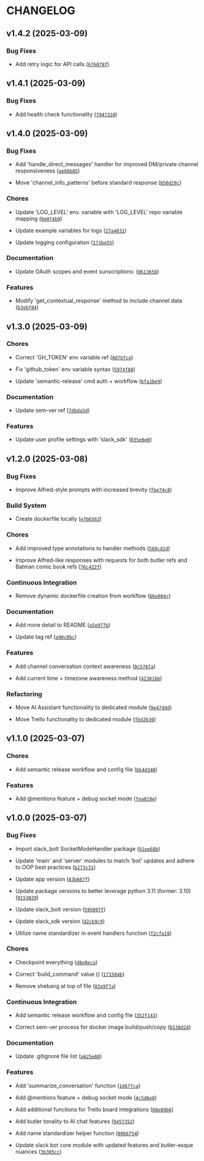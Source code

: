 # CHANGELOG


## v1.4.2 (2025-03-09)

### Bug Fixes

- Add retry logic for API calls
  ([`676078f`](https://github.com/tflagship/pennyworth-slack-bot/commit/676078ff7b7d276ef31128156786089f9c0f6d8f))


## v1.4.1 (2025-03-09)

### Bug Fixes

- Add health check functionality
  ([`7947320`](https://github.com/tflagship/pennyworth-slack-bot/commit/7947320c5d6c36a62c3c12a719ce3b3e48a7fb4a))


## v1.4.0 (2025-03-09)

### Bug Fixes

- Add 'handle_direct_messages' handler for improved DM/private channel responsiveness
  ([`ae86b85`](https://github.com/tflagship/pennyworth-slack-bot/commit/ae86b85b9b61de566935f188c1a344b7aab76039))

- Move 'channel_info_patterns' before standard response
  ([`850d29c`](https://github.com/tflagship/pennyworth-slack-bot/commit/850d29cf26ae68e41509364b7b569be1cf78ea2c))

### Chores

- Update 'LOG_LEVEL' env. variable with 'LOG_LEVEL' repo variable mapping
  ([`0e0f4b9`](https://github.com/tflagship/pennyworth-slack-bot/commit/0e0f4b9e28e1dc5d849b8ad2c0d1804b4d8a2a2c))

- Update example variables for logs
  ([`27a4031`](https://github.com/tflagship/pennyworth-slack-bot/commit/27a4031f25853659edb73a2b6d62c98cc9e27c1b))

- Update logging configuration
  ([`171be55`](https://github.com/tflagship/pennyworth-slack-bot/commit/171be55c5318c6d5508483101e516ae8b7ee31d5))

### Documentation

- Update OAuth scopes and event sunscriptions:
  ([`061365b`](https://github.com/tflagship/pennyworth-slack-bot/commit/061365bf2b58f0f15b0ac452f6b7f697af7badd3))

### Features

- Modify 'get_contextual_response' method to include channel data
  ([`b3ebf84`](https://github.com/tflagship/pennyworth-slack-bot/commit/b3ebf84500bb5b39eca03a8db1378e0031c35fdf))


## v1.3.0 (2025-03-09)

### Chores

- Correct 'GH_TOKEN' env variable ref
  ([`8d7bfce`](https://github.com/tflagship/pennyworth-slack-bot/commit/8d7bfce6642dc7932ee1fc8b22a504dca4d8ea57))

- Fix 'github_token' env variable syntax
  ([`5974f88`](https://github.com/tflagship/pennyworth-slack-bot/commit/5974f88c10682caf85f42a6475ccaebf325aa7f8))

- Update 'semantic-release' cmd auth + workflow
  ([`bfa1be9`](https://github.com/tflagship/pennyworth-slack-bot/commit/bfa1be993cb01a488660ef7757a5e42c28b06cfa))

### Documentation

- Update sem-ver ref
  ([`7dbda5d`](https://github.com/tflagship/pennyworth-slack-bot/commit/7dbda5d1bc9f9199c4f8a96a10b2c8ba7a9a60be))

### Features

- Update user profile settings with 'slack_sdk'
  ([`035e6e0`](https://github.com/tflagship/pennyworth-slack-bot/commit/035e6e0f0eba3b0c4569e1c1ddfdfe0dcf256cd8))


## v1.2.0 (2025-03-08)

### Bug Fixes

- Improve Alfred-style prompts with increased brevity
  ([`fbe74c8`](https://github.com/tflagship/pennyworth-slack-bot/commit/fbe74c8523c71070be4f1ef3d098c112f9f20de1))

### Build System

- Create dockerfile locally
  ([`e7b6563`](https://github.com/tflagship/pennyworth-slack-bot/commit/e7b656351be75a1a19b774a19176a19fa6010c99))

### Chores

- Add improved type annotations to handler methods
  ([`560cd2d`](https://github.com/tflagship/pennyworth-slack-bot/commit/560cd2dbc26286e3e750af955bb47c7e5738eb15))

- Improve Alfred-like responses with requests for both butler refs and Batman comic book refs
  ([`76c422f`](https://github.com/tflagship/pennyworth-slack-bot/commit/76c422f117c2285dcae80196ea5ec654f516fc78))

### Continuous Integration

- Remove dynamic dockerfile creation from workflow
  ([`66e804c`](https://github.com/tflagship/pennyworth-slack-bot/commit/66e804cab629d2b56db05cfbee4aa22fb5659d4a))

### Documentation

- Add more detail to README
  ([`a5e977b`](https://github.com/tflagship/pennyworth-slack-bot/commit/a5e977be7c282a400126c2b2e6e487a104cf7d27))

- Update tag ref
  ([`a90c8bc`](https://github.com/tflagship/pennyworth-slack-bot/commit/a90c8bc5d867147bb6377bfd55d3da2364da8f7f))

### Features

- Add channel conversation context awareness
  ([`0c576fa`](https://github.com/tflagship/pennyworth-slack-bot/commit/0c576fad1bae7edaea7d070951c96010e53c307e))

- Add current time + timezone awareness method
  ([`42381bb`](https://github.com/tflagship/pennyworth-slack-bot/commit/42381bb69da1c6810edf978f05b28b7c368ac932))

### Refactoring

- Move AI Assistant functionality to dedicated module
  ([`9e47ddd`](https://github.com/tflagship/pennyworth-slack-bot/commit/9e47ddd55c0e6ee49005059d2396f5c6eba5e3de))

- Move Trello functionality to dedicated module
  ([`fbd2b30`](https://github.com/tflagship/pennyworth-slack-bot/commit/fbd2b304c21cd4059afe013507191f1f70e0e26c))


## v1.1.0 (2025-03-07)

### Chores

- Add semantic release workflow and config file
  ([`6b4d340`](https://github.com/tflagship/pennyworth-slack-bot/commit/6b4d340e652859339f3aae873c61fafe07f48cac))

### Features

- Add @mentions feature + debug socket mode
  ([`fea019e`](https://github.com/tflagship/pennyworth-slack-bot/commit/fea019eabf68f76c4883cbe3ae74423b68907738))


## v1.0.0 (2025-03-07)

### Bug Fixes

- Import slack_bolt SocketModeHandler package
  ([`91ee68b`](https://github.com/tflagship/pennyworth-slack-bot/commit/91ee68b00fe3d7772fbac23897617d4d22d9b6c6))

- Update 'main' and 'server' modules to match 'bot' updates and adhere to OOP best practices
  ([`b273c31`](https://github.com/tflagship/pennyworth-slack-bot/commit/b273c310272ca5b99867c9c4b50ed519945d3bf2))

- Update app version
  ([`83b687f`](https://github.com/tflagship/pennyworth-slack-bot/commit/83b687f53d3761936e8baa5dc746335ea002ec87))

- Update package versions to better leverage python 3.11 (former: 3.10)
  ([`9153829`](https://github.com/tflagship/pennyworth-slack-bot/commit/91538298d49662e1d76c2e625bf79d050d910c22))

- Update slack_bolt version
  ([`595097f`](https://github.com/tflagship/pennyworth-slack-bot/commit/595097f5a049bf56cc3557dbec6b141f1cacca25))

- Update slack_sdk version
  ([`d2cb9c9`](https://github.com/tflagship/pennyworth-slack-bot/commit/d2cb9c921bafefa2702ddd79821fa1dfd2a2e89f))

- Utilize name standardizer in event handlers function
  ([`f2cfa19`](https://github.com/tflagship/pennyworth-slack-bot/commit/f2cfa19ce4049bac47cc15d4349f06d8714ebe99))

### Chores

- Checkpoint everything
  ([`d8e8eca`](https://github.com/tflagship/pennyworth-slack-bot/commit/d8e8eca20c8f49ce9711aa2d93d96dcf1a195b61))

- Correct 'build_command' value ()
  ([`171584b`](https://github.com/tflagship/pennyworth-slack-bot/commit/171584b71c2ca1dc20a29859a7f3e56a584ca1d6))

- Remove shebang at top of file
  ([`03a9f7a`](https://github.com/tflagship/pennyworth-slack-bot/commit/03a9f7a6c17670152e17106df5800e2947565554))

### Continuous Integration

- Add semantic release workflow and config file
  ([`352f143`](https://github.com/tflagship/pennyworth-slack-bot/commit/352f143fa1c189df14a1a06ada293dcdc9d81d83))

- Correct sem-ver process for docker image build/push/copy
  ([`b538d24`](https://github.com/tflagship/pennyworth-slack-bot/commit/b538d24dd5340c643c2a0c31937388e145c7ce3f))

### Documentation

- Update .gitignore file list
  ([`a625e80`](https://github.com/tflagship/pennyworth-slack-bot/commit/a625e8088a75a25f51e700984952530d8c7bc6f5))

### Features

- Add 'summarize_conversation' function
  ([`1d67fca`](https://github.com/tflagship/pennyworth-slack-bot/commit/1d67fca43796024523fb2056454af548aee059a3))

- Add @mentions feature + debug socket mode
  ([`4c5d6e0`](https://github.com/tflagship/pennyworth-slack-bot/commit/4c5d6e054d99faba4c4292d59c49c90e66f47581))

- Add additional functions for Trello board integrations
  ([`08e89b6`](https://github.com/tflagship/pennyworth-slack-bot/commit/08e89b6d5e06305c6a34f0a28c26b4ff01c4e385))

- Add butler tonality to AI chat features
  ([`9457352`](https://github.com/tflagship/pennyworth-slack-bot/commit/9457352aa29b863ad1923219251a91a1163c57af))

- Add name standardizer helper function
  ([`0066754`](https://github.com/tflagship/pennyworth-slack-bot/commit/0066754b66505695b663023b75eb1d53ce889eed))

- Update slack bot core module with updated features and butler-esque nuances
  ([`3b305cc`](https://github.com/tflagship/pennyworth-slack-bot/commit/3b305cce77c6c95bc09f7aa6d2dbff46aa33f394))
